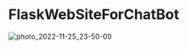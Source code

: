 # FlaskWebSiteForChatBot
![photo_2022-11-25_23-50-00](https://user-images.githubusercontent.com/73878161/204061551-68df4b9b-a6a4-4079-b9ba-6362102fedca.jpg)
